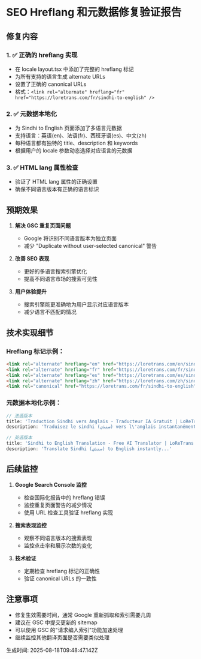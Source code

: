 
# SEO Hreflang 和元数据修复验证报告

## 修复内容

### 1. ✅ 正确的 hreflang 实现
- 在 locale layout.tsx 中添加了完整的 hreflang 标记
- 为所有支持的语言生成 alternate URLs
- 设置了正确的 canonical URLs
- 格式：`<link rel="alternate" hreflang="fr" href="https://loretrans.com/fr/sindhi-to-english" />`

### 2. ✅ 元数据本地化
- 为 Sindhi to English 页面添加了多语言元数据
- 支持语言：英语(en)、法语(fr)、西班牙语(es)、中文(zh)
- 每种语言都有独特的 title、description 和 keywords
- 根据用户的 locale 参数动态选择对应语言的元数据

### 3. ✅ HTML lang 属性检查
- 验证了 HTML lang 属性的正确设置
- 确保不同语言版本有正确的语言标识

## 预期效果

1. **解决 GSC 重复页面问题**
   - Google 将识别不同语言版本为独立页面
   - 减少 "Duplicate without user-selected canonical" 警告

2. **改善 SEO 表现**
   - 更好的多语言搜索引擎优化
   - 提高不同语言市场的搜索可见性

3. **用户体验提升**
   - 搜索引擎能更准确地为用户显示对应语言版本
   - 减少语言不匹配的情况

## 技术实现细节

### Hreflang 标记示例：
```html
<link rel="alternate" hreflang="en" href="https://loretrans.com/en/sindhi-to-english" />
<link rel="alternate" hreflang="fr" href="https://loretrans.com/fr/sindhi-to-english" />
<link rel="alternate" hreflang="es" href="https://loretrans.com/es/sindhi-to-english" />
<link rel="alternate" hreflang="zh" href="https://loretrans.com/zh/sindhi-to-english" />
<link rel="canonical" href="https://loretrans.com/fr/sindhi-to-english" />
```

### 元数据本地化示例：
```javascript
// 法语版本
title: 'Traduction Sindhi vers Anglais - Traducteur IA Gratuit | LoReTrans'
description: 'Traduisez le sindhi (سنڌي) vers l\'anglais instantanément...'

// 英语版本  
title: 'Sindhi to English Translation - Free AI Translator | LoReTrans'
description: 'Translate Sindhi (سنڌي) to English instantly...'
```

## 后续监控

1. **Google Search Console 监控**
   - 检查国际化报告中的 hreflang 错误
   - 监控重复页面警告的减少情况
   - 使用 URL 检查工具验证 hreflang 实现

2. **搜索表现监控**
   - 观察不同语言版本的搜索表现
   - 监控点击率和展示次数的变化

3. **技术验证**
   - 定期检查 hreflang 标记的正确性
   - 验证 canonical URLs 的一致性

## 注意事项

- 修复生效需要时间，通常 Google 重新抓取和索引需要几周
- 建议在 GSC 中提交更新的 sitemap
- 可以使用 GSC 的"请求编入索引"功能加速处理
- 继续监控其他翻译页面是否需要类似处理

生成时间: 2025-08-18T09:48:47.142Z
